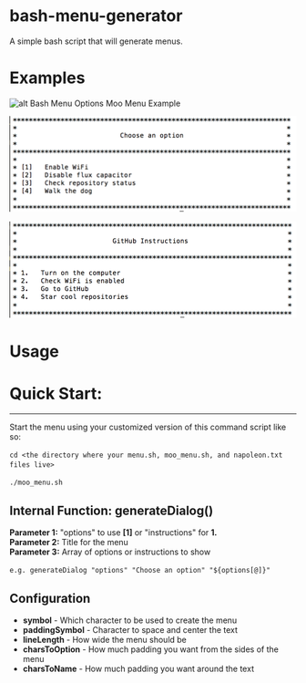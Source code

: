 bash-menu-generator
=================

A simple bash script that will generate menus.

Examples
=================

![alt Bash Menu Options Moo Menu Example](https://raw.githubusercontent.com/zigmoo/bash-menu-generator/master/images/moo_menu_screenshot.png)

![alt Bash Menu Options Basic Example](https://raw.githubusercontent.com/JamieCruwys/bash-menu-generator/master/images/Bash%20Menu%20Options.png)

![alt Bash Menu Instructions Example](https://raw.githubusercontent.com/JamieCruwys/bash-menu-generator/master/images/Bash%20Menu%20Instructions.png)

Usage
=================


Quick Start:
=================
-----------------
Start the menu using your customized version
of this command script like so:

`cd <the directory where your menu.sh, moo_menu.sh, and napoleon.txt files live>`

`./moo_menu.sh`


Internal Function: generateDialog()
-----------------
**Parameter 1:** "options" to use **[1]** or "instructions" for **1.**  
**Parameter 2:** Title for the menu  
**Parameter 3:** Array of options or instructions to show  

`e.g. generateDialog "options" "Choose an option" "${options[@]}"`


Configuration
-----------------
- **symbol** - Which character to be used to create the menu
- **paddingSymbol** - Character to space and center the text
- **lineLength** - How wide the menu should be
- **charsToOption** - How much padding you want from the sides of the menu
- **charsToName** - How much padding you want around the text
